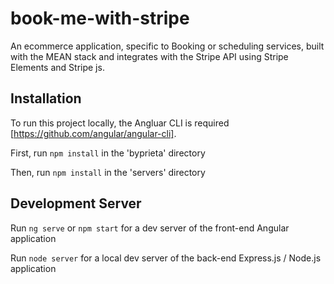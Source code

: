 # book-me-with-stripe
An ecommerce application, specific to Booking or scheduling services, built with the MEAN stack and integrates with the Stripe API using Stripe Elements and Stripe js.

## Installation
To run this project locally, the Angluar CLI is required [https://github.com/angular/angular-cli]. 

First, run `npm install` in the 'byprieta' directory

Then, run `npm install` in the 'servers' directory 

## Development Server
Run `ng serve` or `npm start` for a dev server of the front-end Angular application

Run `node server` for a local dev server of the back-end Express.js / Node.js application



